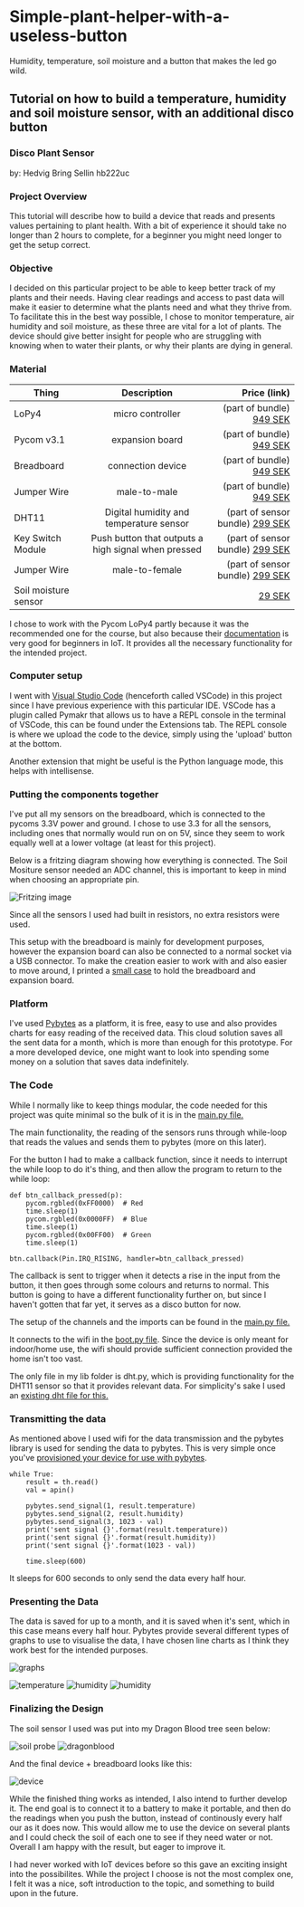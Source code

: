 # Simple-plant-helper-with-a-useless-button
Humidity, temperature, soil moisture and a button that makes the led go wild. 

## Tutorial on how to build a temperature, humidity and soil moisture sensor, with an additional disco button

### Disco Plant Sensor
by: Hedvig Bring Sellin
hb222uc

### Project Overview

This tutorial will describe how to build a device that reads and presents values pertaining to plant health.
With a bit of experience it should take no longer than 2 hours to complete, for a beginner you might need longer to get the setup correct.

### Objective

I decided on this particular project to be able to keep better track of my plants and their needs. Having clear readings and access to past data will make it easier to determine what the plants need and what they thrive from. To facilitate this in the best way possible, I chose to monitor temperature, air humidity and soil moisture, as these three are vital for a lot of plants. The device should give better insight for people who are struggling with knowing when to water their plants, or why their plants are dying in general. 

### Material

| Thing         | Description         | Price (link) |
| ------------- |:-------------:| -----:|
| LoPy4     | micro controller | (part of bundle) [949 SEK](https://www.electrokit.com/produkt/lnu-1dt305-tillampad-iot-lopy4-and-sensors-bundle/) |
| Pycom v3.1    | expansion board      |   (part of bundle) [949 SEK](https://www.electrokit.com/produkt/lnu-1dt305-tillampad-iot-lopy4-and-sensors-bundle/) |
| Breadboard | connection device     | (part of bundle) [949 SEK](https://www.electrokit.com/produkt/lnu-1dt305-tillampad-iot-lopy4-and-sensors-bundle/) |
| Jumper Wire | male-to-male     | (part of bundle) [949 SEK](https://www.electrokit.com/produkt/lnu-1dt305-tillampad-iot-lopy4-and-sensors-bundle/) |
| DHT11 | Digital humidity and temperature sensor    | (part of sensor bundle) [299 SEK](https://www.electrokit.com/produkt/sensor-kit-26-moduler/) |
| Key Switch Module | Push button that outputs a high signal when pressed   | (part of sensor bundle) [299 SEK](https://www.electrokit.com/produkt/sensor-kit-26-moduler/) |
| Jumper Wire | male-to-female    | (part of sensor bundle) [299 SEK](https://www.electrokit.com/produkt/sensor-kit-26-moduler/) |
| Soil moisture sensor |      | [29 SEK](https://www.electrokit.com/produkt/jordfuktighetssensor/) |

I chose to work with the Pycom LoPy4 partly because it was the recommended one for the course, but also because their [documentation](https://docs.pycom.io) is very good for beginners in IoT. It provides all the necessary functionality for the intended project. 

### Computer setup

I went with [Visual Studio Code](https://code.visualstudio.com) (henceforth called VSCode) in this project since I have previous experience with this particular IDE. VSCode has a plugin called Pymakr that allows us to have a REPL console in the terminal of VSCode, this can be found under the Extensions tab. The REPL console is where we upload the code to the device, simply using the 'upload' button at the bottom.

Another extension that might be useful is the Python language mode, this helps with intellisense.

### Putting the components together

I've put all my sensors on the breadboard, which is connected to the pycoms 3.3V power and ground. I chose to use 3.3 for all the sensors, including ones that normally would run on on 5V, since they seem to work equally well at a lower voltage (at least for this project). 

Below is a fritzing diagram showing how everything is connected. The Soil Mositure sensor needed an ADC channel, this is important to keep in mind when choosing an appropriate pin. 

![Fritzing image](https://github.com/HedvigBring/Simple-plant-helper-with-a-useless-button/blob/main/PlantButton_bb.png)

Since all the sensors I used had built in resistors, no extra resistors were used. 

This setup with the breadboard is mainly for development purposes, however the expansion board can also be connected to a normal socket via a USB connector. To make the creation easier to work with and also easier to move around, I printed a [small case](https://github.com/HedvigBring/Pycom-Breadboard-Case) to hold the breadboard and expansion board.

### Platform

I've used [Pybytes](https://pybytes.pycom.io) as a platform, it is free, easy to use and also provides charts for easy reading of the received data. This cloud solution saves all the sent data for a month, which is more than enough for this prototype. For a more developed device, one might want to look into spending some money on a solution that saves data indefinitely.

### The Code

While I normally like to keep things modular, the code needed for this project was quite minimal so the bulk of it is in the [main.py file.](https://github.com/HedvigBring/Simple-plant-helper-with-a-useless-button/blob/main/main.py) 

The main functionality, the reading of the sensors runs through while-loop that reads the values and sends them to pybytes (more on this later).

For the button I had to make a callback function, since it needs to interrupt the while loop to do it's thing, and then allow the program to return to the while loop:

```
def btn_callback_pressed(p):
    pycom.rgbled(0xFF0000)  # Red
    time.sleep(1)
    pycom.rgbled(0x0000FF)  # Blue
    time.sleep(1)
    pycom.rgbled(0x00FF00)  # Green
    time.sleep(1)

btn.callback(Pin.IRQ_RISING, handler=btn_callback_pressed)
```

The callback is sent to trigger when it detects a rise in the input from the button, it then goes through some colours and returns to normal. This button is going to have a different functionality further on, but since I haven't gotten that far yet, it serves as a disco button for now. 

The setup of the channels and the imports can be found in the [main.py file.](https://github.com/HedvigBring/Simple-plant-helper-with-a-useless-button/blob/main/main.py)

It connects to the wifi in the [boot.py file](https://github.com/HedvigBring/Simple-plant-helper-with-a-useless-button/blob/main/boot.py). 
Since the device is only meant for indoor/home use, the wifi should provide sufficient connection provided the home isn't too vast.

The only file in my lib folder is dht.py, which is providing functionality for the DHT11 sensor so that it provides relevant data. For simplicity's sake I used an [existing dht file for this.](https://github.com/iot-lnu/applied-iot/blob/master/sensor-examples/DHT11%20%26%20DHT22%20-%20Humidity%20%26%20Temperature%20Sensor/lib/dht.py)

### Transmitting the data

As mentioned above I used wifi for the data transmission and the pybytes library is used for sending the data to pybytes. This is very simple once you've [provisioned your device for use with pybytes](https://docs.pycom.io/pybytes/gettingstarted/).
```
while True:
    result = th.read()
    val = apin()

    pybytes.send_signal(1, result.temperature)
    pybytes.send_signal(2, result.humidity)
    pybytes.send_signal(3, 1023 - val)
    print('sent signal {}'.format(result.temperature))
    print('sent signal {}'.format(result.humidity))
    print('sent signal {}'.format(1023 - val))

    time.sleep(600)
```
It sleeps for 600 seconds to only send the data every half hour. 

### Presenting the Data

The data is saved for up to a month, and it is saved when it's sent, which in this case means every half hour. Pybytes provide several different types of graphs to use to visualise the data, I have chosen line charts as I think they work best for the intended purposes.

![graphs](https://github.com/HedvigBring/Simple-plant-helper-with-a-useless-button/blob/main/graphs.JPG)

![temperature](https://github.com/HedvigBring/Simple-plant-helper-with-a-useless-button/blob/main/graphs/temperature.png)
![humidity](https://github.com/HedvigBring/Simple-plant-helper-with-a-useless-button/blob/main/graphs/humidity.png)
![humidity](https://github.com/HedvigBring/Simple-plant-helper-with-a-useless-button/blob/main/graphs/soilmoisture.png)

### Finalizing the Design

The soil sensor I used was put into my Dragon Blood tree seen below: 

![soil probe](https://github.com/HedvigBring/Simple-plant-helper-with-a-useless-button/blob/main/Probe.jpg)
![dragonblood](https://github.com/HedvigBring/Simple-plant-helper-with-a-useless-button/blob/main/plant.jpg)

And the final device + breadboard looks like this:

![device](https://github.com/HedvigBring/Simple-plant-helper-with-a-useless-button/blob/main/device.jpg)

While the finished thing works as intended, I also intend to further develop it. The end goal is to connect it to a battery to make it portable, and then do the readings when you push the button, instead of continously every half our as it does now. This would allow me to use the device on  several plants and I could check the soil of each one to see if they need water or not. Overall I am happy with the result, but eager to improve it.

I had never worked with IoT devices before so this gave an exciting insight into the possibilites. While the project I choose is not the most complex one, I felt it was a nice, soft introduction to the topic, and something to build upon in the future.
